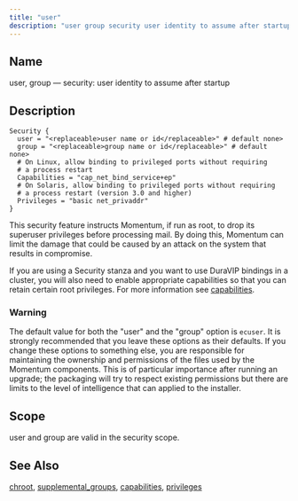 ```yaml
---
title: "user"
description: "user group security user identity to assume after startup This security feature instructs Momentum if run as root to drop its superuser privileges before processing mail By doing this Momentum can limit the damage that could be caused by an attack on the system that results in compromise If you..."
---
```


<a name="conf.ref.user"></a> 
## Name

user, group — security: user identity to assume after startup

<a name="idp12416448"></a> 
## Description

```
Security {
  user = "<replaceable>user name or id</replaceable>" # default none>
  group = "<replaceable>group name or id</replaceable>" # default none>
  # On Linux, allow binding to privileged ports without requiring
  # a process restart
  Capabilities = "cap_net_bind_service+ep"
  # On Solaris, allow binding to privileged ports without requiring
  # a process restart (version 3.0 and higher)
  Privileges = "basic net_privaddr"
}
```

This security feature instructs Momentum, if run as root, to drop its superuser privileges before processing mail. By doing this, Momentum can limit the damage that could be caused by an attack on the system that results in compromise.

If you are using a Security stanza and you want to use DuraVIP bindings in a cluster, you will also need to enable appropriate capabilities so that you can retain certain root privileges. For more information see [capabilities](/momentum/3/3-reference/3-reference-conf-ref-capabilities).

### Warning

The default value for both the "user" and the "group" option is `ecuser`. It is strongly recommended that you leave these options as their defaults. If you change these options to something else, you are responsible for maintaining the ownership and permissions of the files used by the Momentum components. This is of particular importance after running an upgrade; the packaging will try to respect existing permissions but there are limits to the level of intelligence that can applied to the installer.

<a name="idp12423024"></a> 
## Scope

user and group are valid in the security scope.

<a name="idp12424672"></a> 
## See Also

[chroot](/momentum/3/3-reference/3-reference-conf-ref-chroot), [supplemental_groups](/momentum/3/3-reference/3-reference-conf-ref-supplemental-groups), [capabilities](/momentum/3/3-reference/3-reference-conf-ref-capabilities), [privileges](/momentum/3/3-reference/conf-ref-privileges)